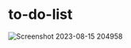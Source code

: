 # to-do-list
![Screenshot 2023-08-15 204958](https://github.com/aditi-2303/to-do-list/assets/141216178/aa700d63-a2c5-412d-a1ef-1d16611c1de9)
